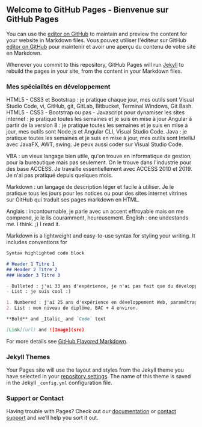 ## Welcome to GitHub Pages - Bienvenue sur GitHub Pages

You can use the [editor on GitHub](https://github.com/vdval/CetoineVolante/edit/gh-pages/index.md) to maintain and preview the content for your website in Markdown files.
Vous pouvez utiliser l'éditeur sur GitHub [editor on GitHub](https://github.com/vdval/CetoineVolante/edit/gh-pages/index.md) pour maintenir et avoir une aperçu du contenu de votre site en Markdown.

Whenever you commit to this repository, GitHub Pages will run [Jekyll](https://jekyllrb.com/) to rebuild the pages in your site, from the content in your Markdown files.

### Mes spécialités en développement

HTML5 - CSS3 et Bootstrap : je pratique chaque jour, mes outils sont Visual Studio Code, vi, GitHub, git, GitLab, Bitbucket, Terminal Windows, Git Bash.
HTML5 - CSS3 - Bootstrap ou pas - Javascript pour dynamiser les sites internet : je pratique toutes les semaines et je suis en mise à jour
Angular à partir de la version 8 : je pratique toutes les semaines et je suis en mise à jour, mes outils sont Node.js et Angular CLI, Visual Studio Code.
Java : je pratique toutes les semaines et je suis en mise à jour, mes outils sont IntelliJ avec JavaFX, AWT, swing. Je peux aussi coder sur Visual Studio Code.

VBA : un vieux langage bien utile, qu'on trouve en informatique de gestion, pour la bureautique mais pas seulement. On le trouve dans l'industrie pour des base ACCESS. Je travaille essentiellement avec ACCESS 2010 et 2019. Je n'ai pas pratiqué depuis quelques mois.

Markdown : un langage de description léger et facile à utiliser. Je le pratique tous les jours pour les notices ou pour des sites internet vitrines sur GitHub qui traduit ses pages markdown en HTML.

Anglais : incontournable, je parle avec un accent effroyable mais on me comprend, je le lis couramment, heureusement.
English : one undestands me. I think. ;) I read it.

Markdown is a lightweight and easy-to-use syntax for styling your writing. It includes conventions for

```markdown
Syntax highlighted code block

# Header 1 Titre 1
## Header 2 Titre 2
### Header 3 Titre 3

- Bulleted : j'ai 33 ans d'expérience, je n'ai pas fait que du développement mais j'y reviens toujours.
- List : je suis cool :)

1. Numbered : j'ai 25 ans d'expérience en développement Web, paramétrage CMS et autres sur le net. Ce que je préfère ? La technique.
2. List : mon niveau de diplôme, BAC + 4 environ. 

**Bold** and _Italic_ and `Code` text

[Link](url) and ![Image](src)
```

For more details see [GitHub Flavored Markdown](https://guides.github.com/features/mastering-markdown/).

### Jekyll Themes

Your Pages site will use the layout and styles from the Jekyll theme you have selected in your [repository settings](https://github.com/vdval/CetoineVolante/settings). The name of this theme is saved in the Jekyll `_config.yml` configuration file.

### Support or Contact

Having trouble with Pages? Check out our [documentation](https://docs.github.com/categories/github-pages-basics/) or [contact support](https://support.github.com/contact) and we’ll help you sort it out.
